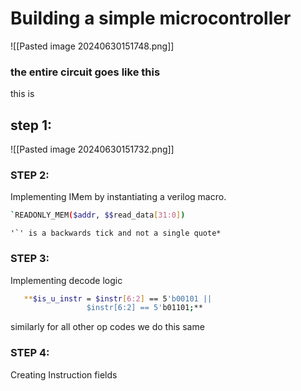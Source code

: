 # Building a simple microcontroller
![[Pasted image 20240630151748.png]]
### the entire circuit goes like this


this is 
## step 1:


![[Pasted image 20240630151732.png]]


### STEP 2:

Implementing IMem by instantiating a verilog macro.

```bash
`READONLY_MEM($addr, $$read_data[31:0])
```

```
'`' is a backwards tick and not a single quote*
```

### STEP 3:
Implementing decode logic
```bash
   **$is_u_instr = $instr[6:2] == 5'b00101 ||  
                 $instr[6:2] == 5'b01101;**
```
similarly for all other op codes we do this same

### STEP 4:
Creating Instruction fields

